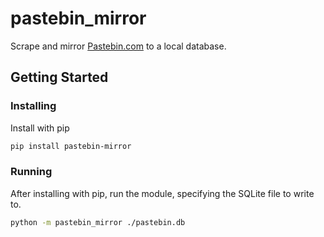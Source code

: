 # pastebin_mirror
Scrape and mirror [Pastebin.com](https://pastebin.com) to a local database.

## Getting Started

### Installing

Install with pip

```bash
pip install pastebin-mirror
```

### Running

After installing with pip, run the module, specifying the SQLite file to write to.

```bash
python -m pastebin_mirror ./pastebin.db
```

